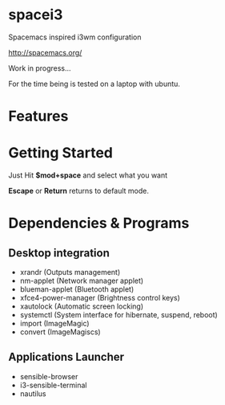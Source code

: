 # spacei3
Spacemacs inspired i3wm configuration 

http://spacemacs.org/

Work in progress...

For the time being is tested on a laptop with ubuntu.

# Features

# Getting Started
Just Hit **$mod+space** and select what you want

**Escape** or **Return** returns to default mode.

# Dependencies & Programs
## Desktop integration
 * xrandr (Outputs management)
 * nm-applet (Network manager applet)
 * blueman-applet (Bluetooth applet)
 * xfce4-power-manager (Brightness control keys)
 * xautolock (Automatic screen locking)
 * systemctl (System interface for hibernate, suspend, reboot)
 * import (ImageMagic)
 * convert (ImageMagiscs)

## Applications Launcher
 * sensible-browser
 * i3-sensible-terminal
 * nautilus
